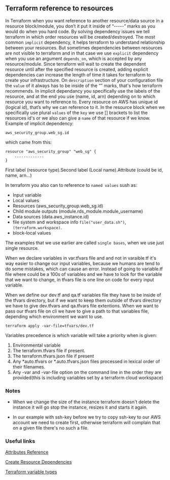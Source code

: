 ## Terraform reference to resources

In Terraform when you want reference to another resource/data source in a resource block/module, you don’t it put it inside of “-----”  marks as you would do when you hard code. By solving dependency issues we tell terraform in which order resources will be created/destroyed. The most common ```implicit``` dependency, it helps terraform to understand relationship between your resources. But sometimes dependencies between resources are not visible to terraform and in that case we use ```explicit``` dependency when you use an argument ```depends_on```, which is accepted by any resource/module. Since terraform will wait to create the dependent resource until after the specified resource is created, adding explicit dependencies can increase the length of time it takes for terraform to create your infrastructure. On ```description``` section of your configuration file the ```value``` of it always has to be inside  of the “” marks, that's  how terraform recommends. In implicit dependancy you specifically use the labels of the resource, and at the end you use (name, id, arn) depending on to which resource you want to reference to.  Every resource on AWS has unique id (logical id), that’s why we can reference to it. 
In the resource block when we specifically use plural ```values``` of the ```key``` we use [] brackets to list the resources id's or we also can give a ```name``` of that resource if we know.
Example of implicit dependency:
```
aws_security_group.web_sg.id
```
which came from this:
```
resource "aws_security_group" "web_sg" {
    .............
}
```
First label (resource type).Second label (Local name).Attribute (could be id, name, arn...) 

In terraform you also can to reference to ```named values```  sush as:

- Input variable
- Local values
- Resources (aws_security_group.web_sg.id)
- Child module outputs (module.rds_module.module_username)
- Data sources (data.aws_instance.id)
- file system and workspace info ```file("user_data.sh")```, ```(terraform.workspace)```.
- block-local values 

The examples that we use earlier are called ```single bases```, when we use just single resource.

<p>
When we declare variables in var.tfvars file and and not in varaible.tf it's way easier to change our input variables, because we humans are tend to do some mistakes, which can cause an error. Instead of going to variable.tf file where could be a 100s of variables and we have to look for the variable that we want to change, in tfvars file is one line on code for every input variable.
</p>
<p>
When we define our dev.tf and qa.tf variables file they have to be inside of the tfvars directory, but if we want to keep them outside of tfvars directory we have to give dev.tfvars and qa.tfvars file extentions. When we want to pass our tfvars file on cli we have to give a path to that variables file, depending which environment we want to use. 
</p>

```
terraform apply -var-file=tfvars/dev.tf

```
Variables precedence is which variable will take a priority when is given:

1. Environmental variable
2. The terraform.tfvars file if present. 
3. The terraform.tfvars.json file if present
4. Any *auto.tfvars or *.auto.tfvars.json files processed in lexical order of their filenames.
5. Any -var and -var-file option on the command line in the order they are provided(this is including variables set by a terraform cloud workspace)

### Notes 

- When we change the size of the instance terraform doesn't delete the instance it will go stop the instance, resizes it and starts it again.

- In our example with ssh-key before we try to copy ssh-key to our AWS account we need to create first, otherwise terraform will complain that on a given file there's no such a file.

### Useful links

[Attributes Reference](https://registry.terraform.io/providers/hashicorp/aws/latest/docs/resources/instance)

[Create Resource Dependencies](https://learn.hashicorp.com/tutorials/terraform/dependencies)

[Terraform variable types](https://www.terraform.io/docs/language/expressions/types.html)
